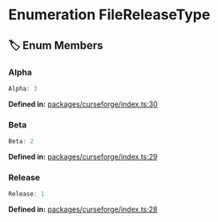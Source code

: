 # Enumeration FileReleaseType

## 🏷️ Enum Members

### Alpha

```ts
Alpha: 3
```
<p style="font-size: 14px; color: var(--vp-c-text-2)">
<strong>Defined in:</strong> <a href="https://github.com/voxelum/minecraft-launcher-core-node/blob/master/packages/curseforge/index.ts#L30" target="_blank" rel="noreferrer">packages/curseforge/index.ts:30</a>
</p>


### Beta

```ts
Beta: 2
```
<p style="font-size: 14px; color: var(--vp-c-text-2)">
<strong>Defined in:</strong> <a href="https://github.com/voxelum/minecraft-launcher-core-node/blob/master/packages/curseforge/index.ts#L29" target="_blank" rel="noreferrer">packages/curseforge/index.ts:29</a>
</p>


### Release

```ts
Release: 1
```
<p style="font-size: 14px; color: var(--vp-c-text-2)">
<strong>Defined in:</strong> <a href="https://github.com/voxelum/minecraft-launcher-core-node/blob/master/packages/curseforge/index.ts#L28" target="_blank" rel="noreferrer">packages/curseforge/index.ts:28</a>
</p>



